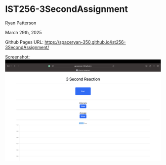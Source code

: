# IST256-3SecondAssignment

Ryan Patterson

March 29th, 2025

Github Pages URL: https://spaceryan-350.github.io/ist256-3SecondAssignment/

Screenshot:
![plot](3Second.png)